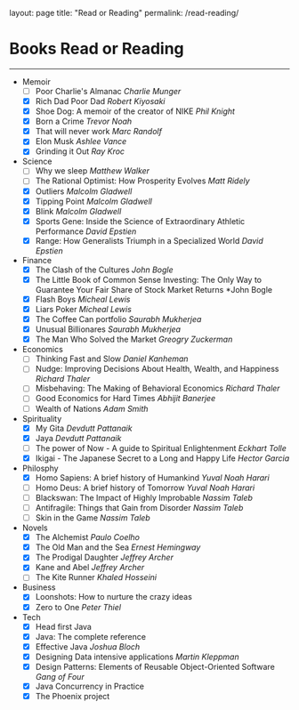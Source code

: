 layout: page
title: "Read or Reading"
permalink: /read-reading/

# Books Read or Reading
---
- Memoir
  - [ ] Poor Charlie's Almanac *Charlie Munger*
  - [x] Rich Dad Poor Dad *Robert Kiyosaki*
  - [x] Shoe Dog: A memoir of the creator of NIKE *Phil Knight*
  - [x] Born a Crime *Trevor Noah*
  - [x] That will never work *Marc Randolf*
  - [x] Elon Musk *Ashlee Vance*
  - [x] Grinding it Out *Ray Kroc*

- Science 
  - [ ] Why we sleep *Matthew Walker*
  - [ ] The Rational Optimist: How Prosperity Evolves *Matt Ridely*
  - [x] Outliers *Malcolm Gladwell*
  - [x] Tipping Point *Malcolm Gladwell*
  - [x] Blink *Malcolm Gladwell*
  - [x] Sports Gene: Inside the Science of Extraordinary Athletic Performance *David Epstien*
  - [x] Range: How Generalists Triumph in a Specialized World *David Epstien*
 
- Finance 
  - [x] The Clash of the Cultures *John Bogle*
  - [x] The Little Book of Common Sense Investing: The Only Way to Guarantee Your Fair Share of Stock Market Returns *John Bogle
  - [x] Flash Boys *Micheal Lewis*
  - [x] Liars Poker *Micheal Lewis*
  - [x] The Coffee Can portfolio *Saurabh Mukherjea*
  - [x] Unusual Billionares *Saurabh Mukherjea*
  - [x] The Man Who Solved the Market *Greogry Zuckerman*
  
- Economics 
  - [ ] Thinking Fast and Slow *Daniel Kanheman*
  - [ ] Nudge: Improving Decisions About Health, Wealth, and Happiness *Richard Thaler*
  - [ ] Misbehaving: The Making of Behavioral Economics *Richard Thaler*
  - [ ] Good Economics for Hard Times *Abhijit Banerjee*
  - [ ] Wealth of Nations *Adam Smith* 

- Spirituality
  - [x] My Gita *Devdutt Pattanaik*
  - [x] Jaya *Devdutt Pattanaik*
  - [ ] The power of Now - A guide to Spiritual Enlightenment *Eckhart Tolle*
  - [x] Ikigai - The Japanese Secret to a Long and Happy Life *Hector Garcia*

- Philosphy
  - [x] Homo Sapiens: A brief history of Humankind *Yuval Noah Harari* 
  - [ ] Homo Deus: A brief history of Tomorrow *Yuval Noah Harari*
  - [ ] Blackswan: The Impact of Highly Improbable *Nassim Taleb*
  - [ ] Antifragile: Things that Gain from Disorder *Nassim Taleb*
  - [ ] Skin in the Game *Nassim Taleb*
 
- Novels 
  - [x] The Alchemist *Paulo Coelho*
  - [x] The Old Man and the Sea *Ernest Hemingway*
  - [x] The Prodigal Daughter *Jeffrey Archer*
  - [x] Kane and Abel *Jeffrey Archer*
  - [ ] The Kite Runner *Khaled Hosseini*

- Business
  - [x] Loonshots: How to nurture the crazy ideas 
  - [x] Zero to One *Peter Thiel*
  
- Tech 
  - [x] Head first Java
  - [x] Java: The complete reference
  - [x] Effective Java *Joshua Bloch*
  - [x] Designing Data intensive applications *Martin Kleppman*
  - [x] Design Patterns: Elements of Reusable Object-Oriented Software *Gang of Four*
  - [x] Java Concurrency in Practice
  - [x] The Phoenix project
